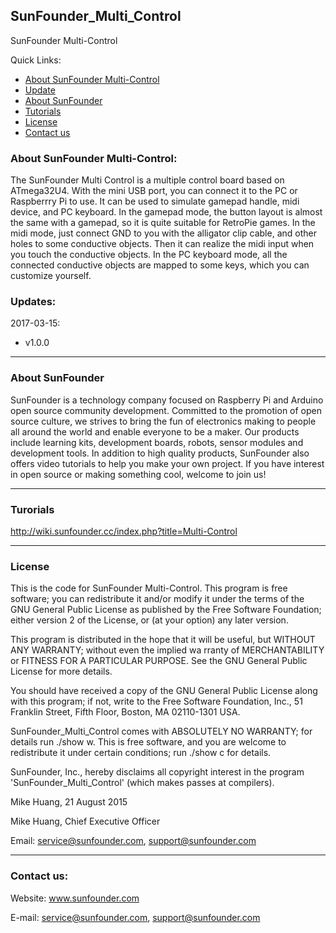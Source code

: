 ## SunFounder_Multi\_Control
SunFounder Multi-Control

Quick Links:

 * [About SunFounder Multi-Control](#about_this_{thing})
 * [Update](#update)
 * [About SunFounder](#about_sunfounder)
 * [Tutorials](#tutorials)
 * [License](#license)
 * [Contact us](#contact_us)

<a id="about_this_{thing}"></a>
### About SunFounder Multi-Control:
The SunFounder Multi Control is a multiple control board based on ATmega32U4. With the mini USB port, you can connect it to the PC or Raspberrry Pi to use.
It can be used to simulate gamepad handle, midi device, and PC keyboard.
In the gamepad mode, the button layout is almost the same with a gamepad, so it is quite suitable for RetroPie games.
In the midi mode, just connect GND to you with the alligator clip cable, and other holes to some conductive objects. Then it can realize the midi input when you touch the conductive objects.
In the PC keyboard mode, all the connected conductive objects are mapped to some keys, which you can customize yourself.

<a id="update"></a>
### Updates:

2017-03-15:
 - v1.0.0

----------------------------------------------
<a id="about_sunfounder"></a>
### About SunFounder
SunFounder is a technology company focused on Raspberry Pi and Arduino open source community development. Committed to the promotion of open source culture, we strives to bring the fun of electronics making to people all around the world and enable everyone to be a maker. Our products include learning kits, development boards, robots, sensor modules and development tools. In addition to high quality products, SunFounder also offers video tutorials to help you make your own project. If you have interest in open source or making something cool, welcome to join us!

----------------------------------------------
<a id="turorials"></a>
### Turorials
http://wiki.sunfounder.cc/index.php?title=Multi-Control

----------------------------------------------
<a id="license"></a>
### License
This is the code for SunFounder Multi-Control.
This program is free software; you can redistribute it and/or modify it under the terms of the GNU General Public License as published by the Free Software Foundation; either version 2 of the License, or (at your option) any later version.

This program is distributed in the hope that it will be useful, but WITHOUT ANY WARRANTY; without even the implied wa rranty of MERCHANTABILITY or FITNESS FOR A PARTICULAR PURPOSE. See the GNU General Public License for more details.

You should have received a copy of the GNU General Public License along with this program; if not, write to the Free Software Foundation, Inc., 51 Franklin Street, Fifth Floor, Boston, MA 02110-1301 USA.

SunFounder_Multi_Control comes with ABSOLUTELY NO WARRANTY; for details run ./show w. This is free software, and you are welcome to redistribute it under certain conditions; run ./show c for details.

SunFounder, Inc., hereby disclaims all copyright interest in the program 'SunFounder_Multi_Control' (which makes passes at compilers).

Mike Huang, 21 August 2015

Mike Huang, Chief Executive Officer

Email: service@sunfounder.com, support@sunfounder.com

----------------------------------------------
<a id="contact_us"></a>
### Contact us:
Website:
	www.sunfounder.com

E-mail:
	service@sunfounder.com, support@sunfounder.com

